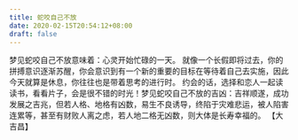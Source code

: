 ```yaml
---
title: 蛇咬自己不放
date: 2020-02-15T20:54:12+08:00
draft: false
---
```


梦见蛇咬自己不放意味着：心灵开始忙碌的一天。
就像一个长假即将过去，你的拼搏意识逐渐苏醒，你会意识到有一个新的重要的目标在等待着自己去实施，因此今天就算是休息，你往往也是带着思考的进行时。
约会的话，选择和恋人一起读读书，看看片子，会是很不错的时光！梦见蛇咬自己不放的吉凶：吉祥顺遂，成功发展之吉兆，但若人格、地格有凶数，易生不良诱导，终陷于灾难悲运，被人陷害连累等，甚至有财败人离之虑，若人地二格无凶数，则大体是长寿幸福的。
【大吉昌】